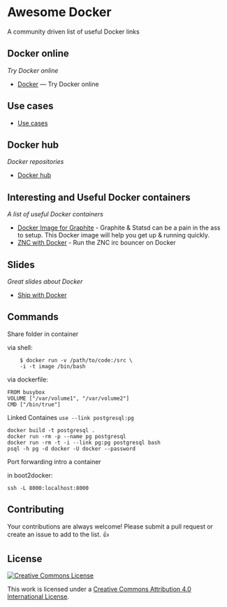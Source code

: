 Awesome Docker
==============

A community driven list of useful Docker links


## Docker online

*Try Docker online*

* [Docker](https://www.docker.com/tryit/) — Try Docker online


## Use cases

* [Use cases](https://www.docker.com/resources/usecases/) 


## Docker hub

*Docker repositories*

* [Docker hub](https://registry.hub.docker.com/)


## Interesting and Useful Docker containers

*A list of useful Docker containers* 

* [Docker Image for Graphite](https://github.com/hopsoft/docker-graphite-statsd) - Graphite & Statsd can be a pain in the ass to setup. This Docker image will help you get up & running quickly.
* [ZNC with Docker](https://github.com/shykes/docker-znc) - Run the ZNC irc bouncer on Docker 

## Slides

*Great slides about Docker*

* [Ship with Docker](https://speakerdeck.com/slok/ship-it-with-docker)

## Commands

Share folder in container

via shell:
```shell
    $ docker run -v /path/to/code:/src \
    -i -t image /bin/bash
```
via dockerfile:

    FROM busybox
    VOLUME ["/var/volume1", "/var/volume2"]
    CMD ["/bin/true"]
    
Linked Containes
`use --link postgresql:pg`

    docker build -t postgresql .
    docker run -rm -p --name pg postgresql
    docker run -rm -t -i --link pg:pg postgresql bash
    psql -h pg -d docker -U docker --password

Port forwarding intro a container

in boot2docker:

    ssh -L 8000:localhost:8000
    
    

## Contributing

Your contributions are always welcome! Please submit a pull request or create an issue to add to the list. :thumbsup:


## License

[![Creative Commons License](http://i.creativecommons.org/l/by/4.0/88x31.png)](http://creativecommons.org/licenses/by/4.0/)

This work is licensed under a [Creative Commons Attribution 4.0 International License](http://creativecommons.org/licenses/by/4.0/).

